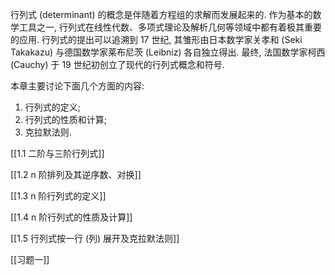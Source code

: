 
行列式 (determinant) 的概念是伴随着方程组的求解而发展起来的.
作为基本的数学工具之一, 行列式在线性代数、多项式理论及解析几何等领域中都有着极其重要的应用.
行列式的提出可以追溯到 17 世纪, 其雏形由日本数学家关孝和 (Seki Takakazu) 与德国数学家莱布尼茨 (Leibniz) 各自独立得出. 最终, 法国数学家柯西 (Cauchy) 于 19 世纪初创立了现代的行列式概念和符号.

本章主要讨论下面几个方面的内容: 
1. 行列式的定义; 
2. 行列式的性质和计算; 
3. 克拉默法则.

[[1.1 二阶与三阶行列式]]
 
[[1.2 n 阶排列及其逆序数、对换]]

[[1.3 n 阶行列式的定义]]

[[1.4 n 阶行列式的性质及计算]]

[[1.5 行列式按一行 (列) 展开及克拉默法则]]

[[习题一]]
